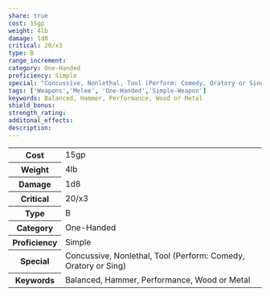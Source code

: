 ```yaml
---
share: true
cost: 15gp
weight: 4lb
damage: 1d8
critical: 20/x3
type: B
range_increment:
category: One-Handed
proficiency: Simple
special: "Concussive, Nonlethal, Tool (Perform: Comedy, Oratory or Sing)"
tags: ['Weapons','Melee', 'One-Handed','Simple-Weapon']
keywords: Balanced, Hammer, Performance, Wood or Metal
shield_bonus:
strength_rating:
additonal_effects:
description:
---
```

<p><span style="overflow-x: auto;"><table><tbody><tr><th>Cost</th><td>15gp</td></tr><tr><th>Weight</th><td>4lb</td></tr><tr><th>Damage</th><td>1d8</td></tr><tr><th>Critical</th><td>20/x3</td></tr><tr><th>Type</th><td>B</td></tr><tr><th>Category</th><td>One-Handed</td></tr><tr><th>Proficiency</th><td>Simple</td></tr><tr><th>Special</th><td>Concussive, Nonlethal, Tool (Perform: Comedy, Oratory or Sing)</td></tr><tr><th>Keywords</th><td>Balanced, Hammer, Performance, Wood or Metal</td></tr></tbody></table></span></p>